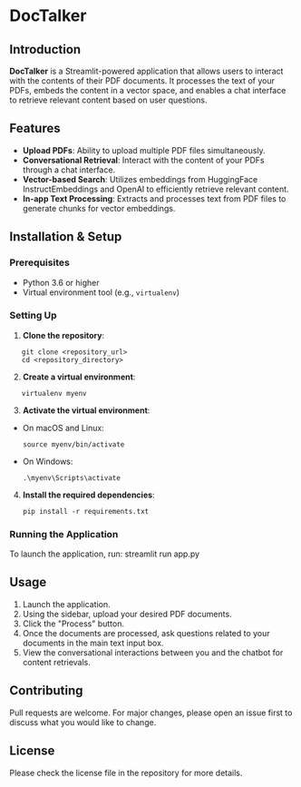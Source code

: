 # DocTalker

## Introduction

**DocTalker** is a Streamlit-powered application that allows users to interact with the contents of their PDF documents. It processes the text of your PDFs, embeds the content in a vector space, and enables a chat interface to retrieve relevant content based on user questions.

## Features

- **Upload PDFs**: Ability to upload multiple PDF files simultaneously.
- **Conversational Retrieval**: Interact with the content of your PDFs through a chat interface.
- **Vector-based Search**: Utilizes embeddings from HuggingFace InstructEmbeddings and OpenAI to efficiently retrieve relevant content.
- **In-app Text Processing**: Extracts and processes text from PDF files to generate chunks for vector embeddings.

## Installation & Setup

### Prerequisites

- Python 3.6 or higher
- Virtual environment tool (e.g., `virtualenv`)

### Setting Up

1. **Clone the repository**:

```
   git clone <repository_url>
   cd <repository_directory>
```

2. **Create a virtual environment**:

```
   virtualenv myenv
```

3. **Activate the virtual environment**:

- On macOS and Linux:
  ```
  source myenv/bin/activate
  ```
- On Windows:
  ```
  .\myenv\Scripts\activate
  ```

4. **Install the required dependencies**:
   ```
   pip install -r requirements.txt
   ```

### Running the Application

To launch the application, run:
streamlit run app.py

## Usage

1. Launch the application.
2. Using the sidebar, upload your desired PDF documents.
3. Click the "Process" button.
4. Once the documents are processed, ask questions related to your documents in the main text input box.
5. View the conversational interactions between you and the chatbot for content retrievals.

## Contributing

Pull requests are welcome. For major changes, please open an issue first to discuss what you would like to change.

## License

Please check the license file in the repository for more details.
